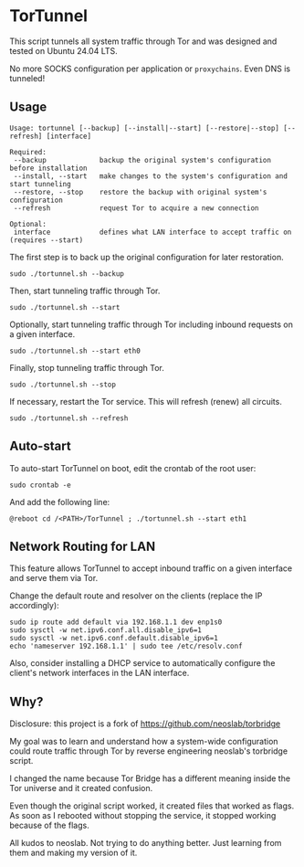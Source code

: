 # TorTunnel

This script tunnels all system traffic through Tor and was designed and tested on Ubuntu 24.04 LTS.

No more SOCKS configuration per application or `proxychains`. Even DNS is tunneled!

## Usage

```
Usage: tortunnel [--backup] [--install|--start] [--restore|--stop] [--refresh] [interface]

Required:
 --backup             backup the original system's configuration before installation
 --install, --start   make changes to the system's configuration and start tunneling
 --restore, --stop    restore the backup with original system's configuration
 --refresh            request Tor to acquire a new connection

Optional:
 interface            defines what LAN interface to accept traffic on (requires --start)
```

The first step is to back up the original configuration for later restoration.

```
sudo ./tortunnel.sh --backup
```

Then, start tunneling traffic through Tor.

```
sudo ./tortunnel.sh --start
```

Optionally, start tunneling traffic through Tor including inbound requests on a given interface.

```
sudo ./tortunnel.sh --start eth0
```

Finally, stop tunneling traffic through Tor.

```
sudo ./tortunnel.sh --stop
```

If necessary, restart the Tor service. This will refresh (renew) all circuits.

```
sudo ./tortunnel.sh --refresh
```

## Auto-start

To auto-start TorTunnel on boot, edit the crontab of the root user:

```
sudo crontab -e
```

And add the following line:

```
@reboot cd /<PATH>/TorTunnel ; ./tortunnel.sh --start eth1
```

## Network Routing for LAN

This feature allows TorTunnel to accept inbound traffic on a given interface and serve them via Tor.

Change the default route and resolver on the clients (replace the IP accordingly):

```
sudo ip route add default via 192.168.1.1 dev enp1s0
sudo sysctl -w net.ipv6.conf.all.disable_ipv6=1
sudo sysctl -w net.ipv6.conf.default.disable_ipv6=1
echo 'nameserver 192.168.1.1' | sudo tee /etc/resolv.conf
```

Also, consider installing a DHCP service to automatically configure the client's network interfaces in the LAN interface.

## Why?

Disclosure: this project is a fork of https://github.com/neoslab/torbridge

My goal was to learn and understand how a system-wide configuration could route traffic through Tor by reverse engineering neoslab's torbridge script.

I changed the name because Tor Bridge has a different meaning inside the Tor universe and it created confusion.

Even though the original script worked, it created files that worked as flags. As soon as I rebooted without stopping the service, it stopped working because of the flags.

All kudos to neoslab. Not trying to do anything better. Just learning from them and making my version of it.
